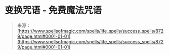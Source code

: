 <!--yml

分类：未分类

日期：2024年06月12日 18:44:15

-->

# 变换咒语 - 免费魔法咒语

> 来源：[https://www.spellsofmagic.com/spells/life_spells/success_spells/8729/page.html#0001-01-01](https://www.spellsofmagic.com/spells/life_spells/success_spells/8729/page.html#0001-01-01)
